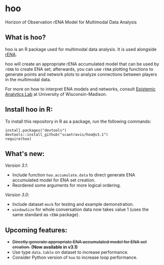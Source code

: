 # hoo
Horizon of Observation rENA Model for Multimodal Data Analysis

## What is hoo?
hoo is an R package used for multimodal data analysis. It is used alongside [rENA](https://cran.r-project.org/web/packages/rENA/index.html). 

hoo will create an appropriate rENA accumulated model that can be used by `rENA` to create ENA set; afterwards, you can use `rENA` plotting functions to generate points and network plots to analyze connections between players in the multimodal data. 

For more on how to interpret ENA models and networks, consult [Epistemic Analytics Lab](http://www.epistemicanalytics.org/) at University of Wisconsin-Madison. 

## Install hoo in R: 
To install this repository in R as a package, run the following commands: 
```{r}
install.packages("devtools")
devtools::install_github("scaotravis/hoo@v3.1")
require(hoo)
```

## What's new: 

*Version 3.1*: 
* Include function `hoo.accumulate.data` to direct generate ENA accumulated model for ENA set creation. 
* Reordered some arguments for more logical ordering. 

*Version 3.0*: 

* Include dataset `mock` for testing and example demonstration.
* `windowSize` for whole conversation data now takes value 1 (uses the same standard as `rENA` package).

## Upcoming features: 

* ~~Directly generate appropriate ENA accumulated model for ENA set creation.~~ **(Now available in v3.1)**
* Use type `data.table` on dataset to increase performance.
* Consider Python version of `hoo` to increase loop performance.
